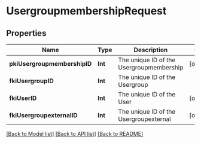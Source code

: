 # UsergroupmembershipRequest

## Properties
Name | Type | Description | Notes
------------ | ------------- | ------------- | -------------
**pkiUsergroupmembershipID** | **Int** | The unique ID of the Usergroupmembership | [optional] 
**fkiUsergroupID** | **Int** | The unique ID of the Usergroup | 
**fkiUserID** | **Int** | The unique ID of the User | [optional] 
**fkiUsergroupexternalID** | **Int** | The unique ID of the Usergroupexternal | [optional] 

[[Back to Model list]](../README.md#documentation-for-models) [[Back to API list]](../README.md#documentation-for-api-endpoints) [[Back to README]](../README.md)


